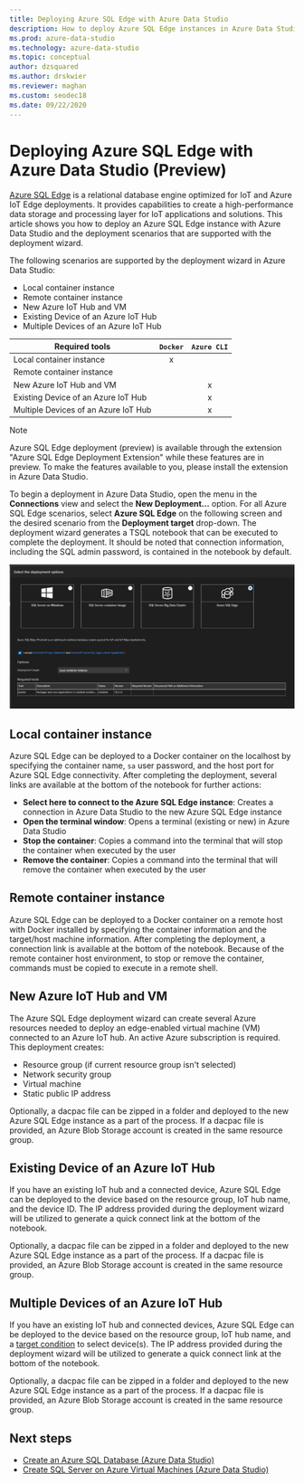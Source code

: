 ```yaml
---
title: Deploying Azure SQL Edge with Azure Data Studio
description: How to deploy Azure SQL Edge instances in Azure Data Studio
ms.prod: azure-data-studio
ms.technology: azure-data-studio
ms.topic: conceptual
author: dzsquared
ms.author: drskwier
ms.reviewer: maghan
ms.custom: seodec18
ms.date: 09/22/2020
---
```


# Deploying Azure SQL Edge with Azure Data Studio (Preview)

[Azure SQL Edge](https://docs.microsoft.com/azure/azure-sql-edge/overview) is a relational database engine optimized for IoT and Azure IoT Edge deployments. It provides capabilities to create a high-performance data storage and processing layer for IoT applications and solutions. This article shows you how to deploy an Azure SQL Edge instance with Azure Data Studio and the deployment scenarios that are supported with the deployment wizard.  

The following scenarios are supported by the deployment wizard in Azure Data Studio:

- Local container instance
- Remote container instance
- New Azure IoT Hub and VM
- Existing Device of an Azure IoT Hub
- Multiple Devices of an Azure IoT Hub

| Required tools | `Docker` | `Azure CLI` |
| ------------- | :---: | :---: |
| Local container instance | x | |
| Remote container instance | | |
| New Azure IoT Hub and VM | | x |
| Existing Device of an Azure IoT Hub |  | x |
| Multiple Devices of an Azure IoT Hub |   |  x |

> [!NOTE]
> Azure SQL Edge deployment (preview) is available through the extension "Azure SQL Edge Deployment Extension" while these features are in preview. To make the features available to you, please install the extension in Azure Data Studio.

To begin a deployment in Azure Data Studio, open the menu in the **Connections** view and select the **New Deployment...** option.  For all Azure SQL Edge scenarios, select **Azure SQL Edge** on the following screen and the desired scenario from the **Deployment target** drop-down. The deployment wizard generates a TSQL notebook that can be executed to complete the deployment. It should be noted that connection information, including the SQL admin password, is contained in the notebook by default.

![deployment overview](media/deploy-azure-sql-edge/deploy-overview.png)

## Local container instance

Azure SQL Edge can be deployed to a Docker container on the localhost by specifying the container name, `sa` user password, and the host port for Azure SQL Edge connectivity.  After completing the deployment, several links are available at the bottom of the notebook for further actions:

- **Select here to connect to the Azure SQL Edge instance**: Creates a connection in Azure Data Studio to the new Azure SQL Edge instance
- **Open the terminal window**: Opens a terminal (existing or new) in Azure Data Studio
- **Stop the container**: Copies a command into the terminal that will stop the container when executed by the user
- **Remove the container**: Copies a command into the terminal that will remove the container when executed by the user

## Remote container instance

Azure SQL Edge can be deployed to a Docker container on a remote host with Docker installed by specifying the container information and the target/host machine information.  After completing the deployment, a connection link is available at the bottom of the notebook.  Because of the remote container host environment, to stop or remove the container, commands must be copied to execute in a remote shell.

## New Azure IoT Hub and VM

The Azure SQL Edge deployment wizard can create several Azure resources needed to deploy an edge-enabled virtual machine (VM) connected to an Azure IoT hub. An active Azure subscription is required. This deployment creates:

- Resource group (if current resource group isn't selected)
- Network security group
- Virtual machine
- Static public IP address

Optionally, a dacpac file can be zipped in a folder and deployed to the new Azure SQL Edge instance as a part of the process.  If a dacpac file is provided, an Azure Blob Storage account is created in the same resource group.

## Existing Device of an Azure IoT Hub

If you have an existing IoT hub and a connected device, Azure SQL Edge can be deployed to the device based on the resource group, IoT hub name, and the device ID.
The IP address provided during the deployment wizard will be utilized to generate a quick connect link at the bottom of the notebook.

Optionally, a dacpac file can be zipped in a folder and deployed to the new Azure SQL Edge instance as a part of the process.  If a dacpac file is provided, an Azure Blob Storage account is created in the same resource group.

## Multiple Devices of an Azure IoT Hub

If you have an existing IoT hub and connected devices, Azure SQL Edge can be deployed to the device based on the resource group, IoT hub name, and a [target condition](https://docs.microsoft.com/azure/iot-edge/module-deployment-monitoring#target-condition) to select device(s).
The IP address provided during the deployment wizard will be utilized to generate a quick connect link at the bottom of the notebook.

Optionally, a dacpac file can be zipped in a folder and deployed to the new Azure SQL Edge instance as a part of the process.  If a dacpac file is provided, an Azure Blob Storage account is created in the same resource group.

## Next steps

- [Create an Azure SQL Database (Azure Data Studio)](deploy-azure-sql-database.md)
- [Create SQL Server on Azure Virtual Machines (Azure Data Studio)](deploy-azure-sql-server-vm.md)
